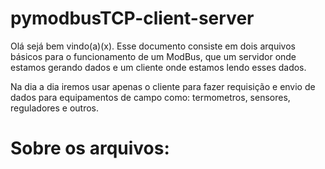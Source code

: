 # pymodbusTCP-client-server

Olá sejá bem vindo(a)(x). Esse documento consiste em dois arquivos básicos para o funcionamento de um ModBus, que um servidor onde estamos gerando dados e um cliente onde estamos lendo esses dados.

Na dia a dia iremos usar apenas o cliente para fazer requisição e envio de dados para equipamentos de campo como: termometros, sensores, reguladores e outros.

# Sobre os arquivos:
